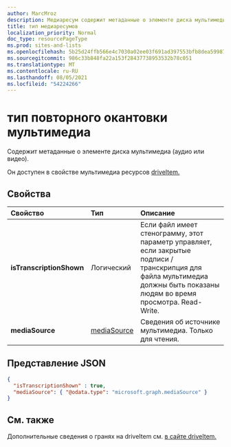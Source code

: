 ```yaml
---
author: MarcMroz
description: Медиаресум содержит метаданные о элементе диска мультимедиа (аудио или видео).
title: тип медиаресумов
localization_priority: Normal
doc_type: resourcePageType
ms.prod: sites-and-lists
ms.openlocfilehash: 5b25d24ffb566e4c7030a02ee03f691ad397553bfb8dea599877c588a1f60cdb
ms.sourcegitcommit: 986c33b848fa22a153f28437738953532b78c051
ms.translationtype: MT
ms.contentlocale: ru-RU
ms.lasthandoff: 08/05/2021
ms.locfileid: "54224266"
---
```

# <a name="media-resouce-type"></a>тип повторного окантовки мультимедиа

Содержит метаданные о элементе диска мультимедиа (аудио или видео).

Он доступен в свойстве мультимедиа ресурсов [driveItem.][item-resource]


## <a name="properties"></a>Свойства

| Свойство                 | Тип                  | Описание                                                                                                   |
| :----------------------- | :-------------------- | :------------------------------------------------------------------------------------------------------------ 
| **isTranscriptionShown** | Логический               | Если файл имеет стенограмму, этот параметр управляет, если закрытые подписи /транскрипция для файла мультимедиа должны быть показаны людям во время просмотра. Read-Write.                                                    |
| **mediaSource**          | [mediaSource](mediaSource.md)         | Сведения об источнике мультимедиа. Только для чтения.                                                             | 


## <a name="json-representation"></a>Представление JSON

<!-- {
  "blockType": "resource",
  "@odata.type": "microsoft.graph.media"
}-->

```json
{
  "isTranscriptionShown" : true,
  "mediaSource": { "@odata.type": "microsoft.graph.mediaSource" }
}
```

## <a name="see-also"></a>См. также 

Дополнительные сведения о гранях на driveItem см. [в сайте driveItem.](driveitem.md)

[item-resource]: ../resources/driveitem.md
[mediaSource]: mediaSource.md

<!-- {
  "type": "#page.annotation",
  "description": "The media resource type provides information about the media item.",
  "keywords": "mediaItem,client,media info,onedrive",
  "section": "documentation",
  "tocPath&quot;: &quot;Facets/Media"
} -->
